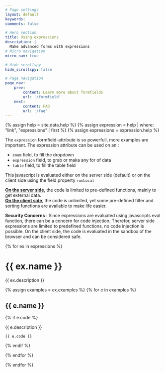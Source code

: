 ```yaml
---
# Page settings
layout: default
keywords:
comments: false

# Hero section
title: Using expressions
description: | 
  Make advanced forms with expressions
# Micro navigation
micro_nav: true

# Hide scrollspy
hide_scrollspy: false

# Page navigation
page_nav:
    prev:
        content: Learn more about formfields
        url: '/formfield'
    next:
        content: FAQ
        url: '/faq'
---
```


{% assign help = site.data.help %}
{% assign expression = help | where: "link", "expressions" | first %}
{% assign expressions = expression.help %}

The `expression` formfield-attribute is so powerfull, more examples are important. 
The expression attribute can be used on an :  
- `enum` field, to fill the dropdown
- `expression` field, to grab or maka any for of data
- `table` field, to fill the table field  

This javascript is evaluated either on the server side (default) or on the client side using the field property `runLocal`

[**On the server side**](/#local-expressions), the code is limited to pre-defined functions, mainly to get external data.  
[**On the client side**](/#remote-expressions), the code is unlimited, yet some pre-defined filter and sorting functions are available to make life easier.
  
**Security Concerns** : Since expressions are evaluated using javascripts eval function, there can be a concern for code injection.  Therefor, server side expressions are limited to predefined functions, no code injection is possible.  On the client side, the code is evaluated in the sandbox of the browser and can be considered safe.  


{% for ex in expressions %}

# {{ ex.name }}

<div markdown="1">
{{ ex.description }}
</div>


{% assign examples = ex.examples %}
{% for e in examples %}
## {{ e.name }}

{% if e.code %}

{{ e.description }}

```{{ e.language | default: "javascript" }}
{{ e.code }}
```

{% endif %}

{% endfor %}

{% endfor %}
